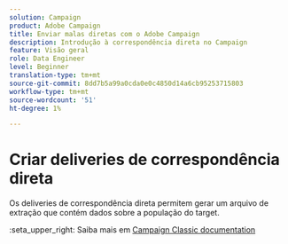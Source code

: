```yaml
---
solution: Campaign
product: Adobe Campaign
title: Enviar malas diretas com o Adobe Campaign
description: Introdução à correspondência direta no Campaign
feature: Visão geral
role: Data Engineer
level: Beginner
translation-type: tm+mt
source-git-commit: 8dd7b5a99a0cda0e0c4850d14a6cb95253715803
workflow-type: tm+mt
source-wordcount: '51'
ht-degree: 1%

---
```


# Criar deliveries de correspondência direta

Os deliveries de correspondência direta permitem gerar um arquivo de extração que contém dados sobre a população do target.

:seta_upper_right: Saiba mais em [Campaign Classic documentation](https://experienceleague.adobe.com/docs/campaign-classic/using/sending-messages/sending-direct-mail/about-direct-mail-channel.html)


